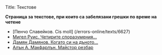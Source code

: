 Title: Текстове

<b>Страница за текстове, при които са забелязани грешки по време на четене</b>

* [Пенчо Славейков. Cis moll] (/errors-online/texts/6627)
* [Мигел Руис. Четирите споразумения…](/errors-online/texts/2784)
* [Дамян Дамянов. Когато си на дъното…](/errors-online/texts/8646)
* [Алън А. Макфарлън. Майстор резбар](/errors-online/texts/30120)
